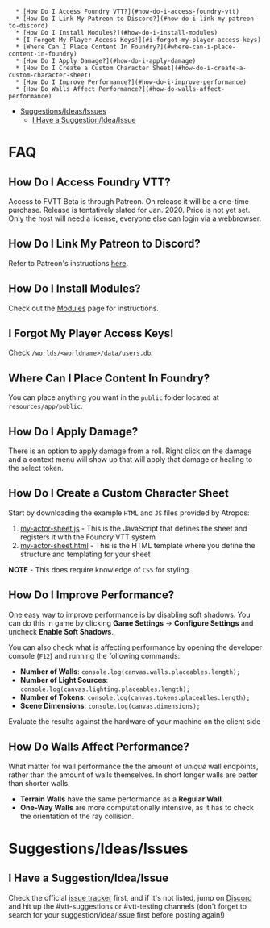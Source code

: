 <!--tl=2-->
<!--ts-->
      * [How Do I Access Foundry VTT?](#how-do-i-access-foundry-vtt)
      * [How Do I Link My Patreon to Discord?](#how-do-i-link-my-patreon-to-discord)
      * [How Do I Install Modules?](#how-do-i-install-modules)
      * [I Forgot My Player Access Keys!](#i-forgot-my-player-access-keys)
      * [Where Can I Place Content In Foundry?](#where-can-i-place-content-in-foundry)
      * [How Do I Apply Damage?](#how-do-i-apply-damage)
      * [How Do I Create a Custom Character Sheet](#how-do-i-create-a-custom-character-sheet)
      * [How Do I Improve Performance?](#how-do-i-improve-performance)
      * [How Do Walls Affect Performance?](#how-do-walls-affect-performance)
   * [Suggestions/Ideas/Issues](#suggestionsideasissues)
      * [I Have a Suggestion/Idea/Issue](#i-have-a-suggestionideaissue)
<!--te-->

# FAQ

## How Do I Access Foundry VTT?
Access to FVTT Beta is through Patreon. On release it will be a one-time purchase. Release is tentatively slated for Jan. 2020. Price is not yet set. Only the host will need a license, everyone else can login via a webbrowser.

## How Do I Link My Patreon to Discord?
Refer to Patreon's instructions [here](https://support.patreon.com/hc/en-us/articles/212052266-How-do-I-receive-my-Discord-role-#h_21f22930-84c5-4950-b6b1-3e83312f66dc).

## How Do I Install Modules?
Check out the [Modules](https://foundry-vtt-community.github.io/wiki/Modules/) page for instructions.

## I Forgot My Player Access Keys!
Check `/worlds/<worldname>/data/users.db`.

## Where Can I Place Content In Foundry?
You can place anything you want in the `public` folder located at `resources/app/public`.

## How Do I Apply Damage?
There is an option to apply damage from a roll. Right click on the damage and a context menu will show up that will apply that damage or healing to the select token.

## How Do I Create a Custom Character Sheet
Start by downloading the example `HTML` and `JS` files provided by Atropos:

1. [my-actor-sheet.js](https://cdn.discordapp.com/attachments/554492873190670336/616309044604436511/my-actor-sheet.js) - This is the JavaScript that defines the sheet and registers it with the Foundry VTT system 
2. [my-actor-sheet.html](https://cdn.discordapp.com/attachments/554492873190670336/616309067513593856/my-actor-sheet.html) - This is the HTML template where you define the structure and templating for your sheet

**NOTE** - This does require knowledge of `CSS` for styling.

## How Do I Improve Performance?
One easy way to improve performance is by disabling soft shadows. You can do this in game by clicking **Game Settings** -> **Configure Settings** and uncheck **Enable Soft Shadows**.

You can also check what is affecting performance by opening the developer console (`F12`) and running the following commands:
- **Number of Walls**: `console.log(canvas.walls.placeables.length);`
- **Number of Light Sources**: `console.log(canvas.lighting.placeables.length);`
- **Number of Tokens**: `console.log(canvas.tokens.placeables.length);`
- **Scene Dimensions**: `console.log(canvas.dimensions);`

Evaluate the results against the hardware of your machine on the client side

## How Do Walls Affect Performance?
What matter for wall performance the the amount of *unique* wall endpoints, rather than the amount of walls themselves. In short longer walls are better than shorter walls.

- **Terrain Walls** have the same performance as a **Regular Wall**.
- **One-Way Walls** are more computationally intensive, as it has to check the orientation of the ray collision.

# Suggestions/Ideas/Issues

## I Have a Suggestion/Idea/Issue
Check the official [issue tracker](https://gitlab.com/foundrynet/foundryvtt/issues) first, and if it's not listed, jump on [Discord](https://discordapp.com/invite/DDBZUDf) and hit up the #vtt-suggestions or #vtt-testing channels (don't forget to search for your suggestion/idea/issue first before posting again!)